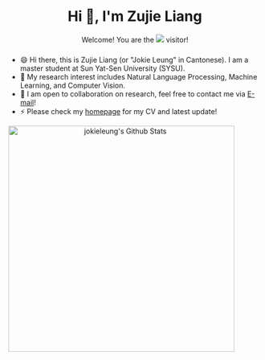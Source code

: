<h1 align="center">Hi 👋, I'm Zujie Liang</h1>

<p align="center"> 
  Welcome! You are the <img src="https://profile-counter.glitch.me/jokieleung/count.svg" /> visitor!
</p>


###

- 😄 Hi there, this is Zujie Liang (or "Jokie Leung" in Cantonese). I am a master student at Sun Yat-Sen University (SYSU).
- 🔭 My research interest includes Natural Language Processing, Machine Learning, and Computer Vision.
- 👯 I am open to collaboration on research, feel free to contact me via [E-mail](mailto:jokieleung@outlook.com)!
- ⚡ Please check my [homepage](https://jokieleung.github.io) for my CV and latest update!


<p align="center">
<img width="450" align="left" src="https://github-readme-stats-defcon27.vercel.app/api?username=jokieleung&show_icons=true&line_height=21&theme=react" alt="jokieleung's Github Stats" />
</p>





